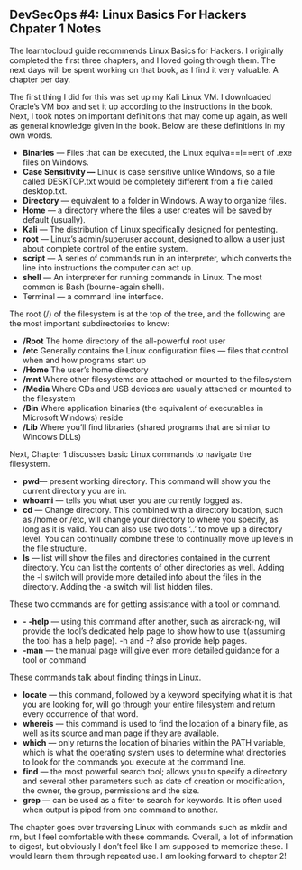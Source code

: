 ## DevSecOps #4: Linux Basics For Hackers Chpater 1 Notes

The learntocloud guide recommends Linux Basics for Hackers. I originally completed the first three chapters, and I loved going through them. The next days will be spent working on that book, as I find it very valuable. A chapter per day.

The first thing I did for this was set up my Kali Linux VM. I downloaded Oracle’s VM box and set it up according to the instructions in the book. Next, I took notes on important definitions that may come up again, as well as general knowledge given in the book. Below are these definitions in my own words.

- **Binaries** — Files that can be executed, the Linux equiva==l==ent of .exe files on Windows.
- **Case Sensitivity —** Linux is case sensitive unlike Windows, so a file called DESKTOP.txt would be completely different from a file called desktop.txt.
- **Directory** — equivalent to a folder in Windows. A way to organize files.
- **Home** — a directory where the files a user creates will be saved by default (usually).
- **Kali** — The distribution of Linux specifically designed for pentesting.
- **root** — Linux’s admin/superuser account, designed to allow a user just about complete control of the entire system.
- **script** — A series of commands run in an interpreter, which converts the line into instructions the computer can act up.
- **shell** — An interpreter for running commands in Linux. The most common is Bash (bourne-again shell).
- Terminal — a command line interface.

The root (/) of the filesystem is at the top of the tree, and the following are the most important subdirectories to know:

- **/Root** The home directory of the all-­powerful root user
- **/etc** Generally contains the Linux configuration files — files that control when and how programs start up
- **/Home** The user’s home directory
- **/mnt** Where other filesystems are attached or mounted to the filesystem
- **/Media** Where CDs and USB devices are usually attached or mounted to the filesystem
- **/Bin** Where application binaries (the equivalent of executables in Microsoft Windows) reside
- **/Lib** Where you’ll find libraries (shared programs that are similar to Windows DLLs)

Next, Chapter 1 discusses basic Linux commands to navigate the filesystem.

- **pwd**— present working directory. This command will show you the current directory you are in.
- **whoami** — tells you what user you are currently logged as.
- **cd** — Change directory. This combined with a directory location, such as /home or /etc, will change your directory to where you specify, as long as it is valid. You can also use two dots ‘..’ to move up a directory level. You can continually combine these to continually move up levels in the file structure.
- **ls** — list will show the files and directories contained in the current directory. You can list the contents of other directories as well. Adding the -l switch will provide more detailed info about the files in the directory. Adding the -a switch will list hidden files.

These two commands are for getting assistance with a tool or command.

- **- -help** — using this command after another, such as aircrack-ng, will provide the tool’s dedicated help page to show how to use it(assuming the tool has a help page). -h and -? also provide help pages.
- **-man** — the manual page will give even more detailed guidance for a tool or command

These commands talk about finding things in Linux.

- **locate** — this command, followed by a keyword specifying what it is that you are looking for, will go through your entire filesystem and return every occurrence of that word.
- **whereis** — this command is used to find the location of a binary file, as well as its source and man page if they are available.
- **which** — only returns the location of binaries within the PATH variable, which is what the operating system uses to determine what directories to look for the commands you execute at the command line.
- **find** — the most powerful search tool; allows you to specify a directory and several other parameters such as date of creation or modification, the owner, the group, permissions and the size.
- **grep —** can be used as a filter to search for keywords. It is often used when output is piped from one command to another.

The chapter goes over traversing Linux with commands such as mkdir and rm, but I feel comfortable with these commands. Overall, a lot of information to digest, but obviously I don’t feel like I am supposed to memorize these. I would learn them through repeated use. I am looking forward to chapter 2!
